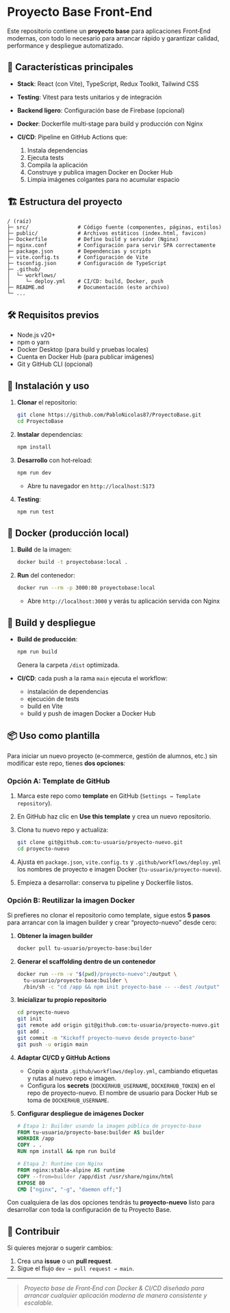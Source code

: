 # Proyecto Base Front‑End

Este repositorio contiene un **proyecto base** para aplicaciones Front‑End modernas, con todo lo necesario para arrancar rápido y garantizar calidad, performance y despliegue automatizado.

## 🚀 Características principales

* **Stack**: React (con Vite), TypeScript, Redux Toolkit, Tailwind CSS
* **Testing**: Vitest para tests unitarios y de integración
* **Backend ligero**: Configuración base de Firebase (opcional)
* **Docker**: Dockerfile multi‑stage para build y producción con Nginx
* **CI/CD**: Pipeline en GitHub Actions que:

  1. Instala dependencias
  2. Ejecuta tests
  3. Compila la aplicación
  4. Construye y publica imagen Docker en Docker Hub
  5. Limpia imágenes colgantes para no acumular espacio

## 🏗️ Estructura del proyecto

```text
/ (raíz)
├─ src/                # Código fuente (componentes, páginas, estilos)
├─ public/             # Archivos estáticos (index.html, favicon)
├─ Dockerfile          # Define build y servidor (Nginx)
├─ nginx.conf          # Configuración para servir SPA correctamente
├─ package.json        # Dependencias y scripts
├─ vite.config.ts      # Configuración de Vite
├─ tsconfig.json       # Configuración de TypeScript
├─ .github/
│  └─ workflows/
│     └─ deploy.yml    # CI/CD: build, Docker, push
├─ README.md           # Documentación (este archivo)
└─ ...
```

## 🛠️ Requisitos previos

* Node.js v20+
* npm o yarn
* Docker Desktop (para build y pruebas locales)
* Cuenta en Docker Hub (para publicar imágenes)
* Git y GitHub CLI (opcional)

## 🔧 Instalación y uso

1. **Clonar** el repositorio:

   ```bash
   git clone https://github.com/PabloNicolas87/ProyectoBase.git
   cd ProyectoBase
   ```

2. **Instalar** dependencias:

   ```bash
   npm install
   ```

3. **Desarrollo** con hot‑reload:

   ```bash
   npm run dev
   ```

   * Abre tu navegador en `http://localhost:5173`

4. **Testing**:

   ```bash
   npm run test
   ```

## 🐳 Docker (producción local)

1. **Build** de la imagen:

   ```bash
   docker build -t proyectobase:local .
   ```

2. **Run** del contenedor:

   ```bash
   docker run --rm -p 3000:80 proyectobase:local
   ```

   * Abre `http://localhost:3000` y verás tu aplicación servida con Nginx

## 🚢 Build y despliegue

* **Build de producción**:

  ```bash
  npm run build
  ```

  Genera la carpeta `/dist` optimizada.

* **CI/CD**: cada push a la rama `main` ejecuta el workflow:

  * instalación de dependencias
  * ejecución de tests
  * build en Vite
  * build y push de imagen Docker a Docker Hub

## 📦 Uso como plantilla

Para iniciar un nuevo proyecto (e‑commerce, gestión de alumnos, etc.) sin modificar este repo, tienes **dos opciones**:

### Opción A: Template de GitHub

1. Marca este repo como **template** en GitHub (`Settings → Template repository`).
2. En GitHub haz clic en **Use this template** y crea un nuevo repositorio.
3. Clona tu nuevo repo y actualiza:

   ```bash
   git clone git@github.com:tu-usuario/proyecto-nuevo.git
   cd proyecto-nuevo
   ```
4. Ajusta en `package.json`, `vite.config.ts` y `.github/workflows/deploy.yml` los nombres de proyecto e imagen Docker (`tu-usuario/proyecto-nuevo`).
5. Empieza a desarrollar: conserva tu pipeline y Dockerfile listos.

### Opción B: Reutilizar la imagen Docker

Si prefieres no clonar el repositorio como template, sigue estos **5 pasos** para arrancar con la imagen builder y crear “proyecto-nuevo” desde cero:

1. **Obtener la imagen builder**

   ```bash
   docker pull tu-usuario/proyecto-base:builder
   ```
2. **Generar el scaffolding dentro de un contenedor**

   ```bash
   docker run --rm -v "$(pwd)/proyecto-nuevo":/output \
     tu-usuario/proyecto-base:builder \
     /bin/sh -c "cd /app && npm init proyecto-base -- --dest /output"
   ```
3. **Inicializar tu propio repositorio**

   ```bash
   cd proyecto-nuevo
   git init
   git remote add origin git@github.com:tu-usuario/proyecto-nuevo.git
   git add .
   git commit -m "Kickoff proyecto-nuevo desde proyecto-base"
   git push -u origin main
   ```
4. **Adaptar CI/CD y GitHub Actions**

   * Copia o ajusta `.github/workflows/deploy.yml`, cambiando etiquetas y rutas al nuevo repo e imagen.
   * Configura los **secrets** (`DOCKERHUB_USERNAME`, `DOCKERHUB_TOKEN`) en el repo de proyecto-nuevo. El nombre de usuario para Docker Hub se toma de `DOCKERHUB_USERNAME`.
5. **Configurar despliegue de imágenes Docker**

   ```dockerfile
   # Etapa 1: Builder usando la imagen pública de proyecto-base
   FROM tu-usuario/proyecto-base:builder AS builder
   WORKDIR /app
   COPY . .
   RUN npm install && npm run build

   # Etapa 2: Runtime con Nginx
   FROM nginx:stable-alpine AS runtime
   COPY --from=builder /app/dist /usr/share/nginx/html
   EXPOSE 80
   CMD ["nginx", "-g", "daemon off;"]
   ```

Con cualquiera de las dos opciones tendrás tu **proyecto-nuevo** listo para desarrollar con toda la configuración de tu Proyecto Base.

## 🤝 Contribuir

Si quieres mejorar o sugerir cambios:

1. Crea una **issue** o un **pull request**.
2. Sigue el flujo `dev → pull request → main`.

---

> *Proyecto base de Front‑End con Docker & CI/CD diseñado para arrancar cualquier aplicación moderna de manera consistente y escalable.*
